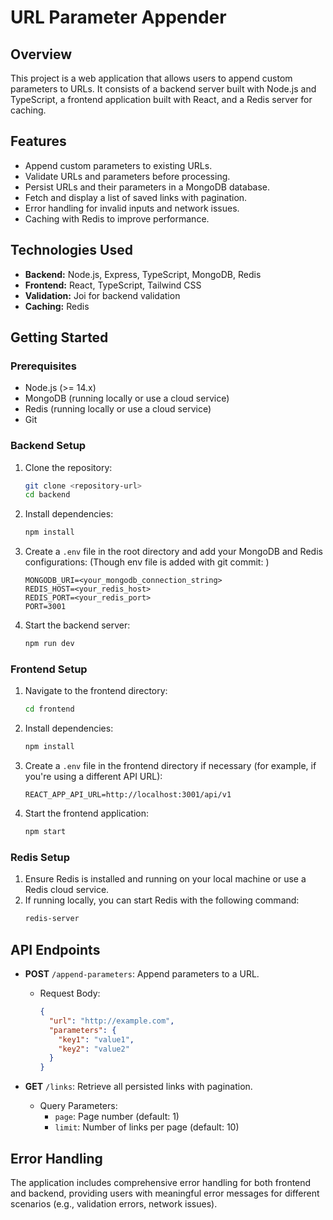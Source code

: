 # URL Parameter Appender

## Overview

This project is a web application that allows users to append custom parameters to URLs. It consists of a backend server built with Node.js and TypeScript, a frontend application built with React, and a Redis server for caching.

## Features

- Append custom parameters to existing URLs.
- Validate URLs and parameters before processing.
- Persist URLs and their parameters in a MongoDB database.
- Fetch and display a list of saved links with pagination.
- Error handling for invalid inputs and network issues.
- Caching with Redis to improve performance.

## Technologies Used

- **Backend:** Node.js, Express, TypeScript, MongoDB, Redis
- **Frontend:** React, TypeScript, Tailwind CSS
- **Validation:** Joi for backend validation
- **Caching:** Redis

## Getting Started

### Prerequisites

- Node.js (>= 14.x)
- MongoDB (running locally or use a cloud service)
- Redis (running locally or use a cloud service)
- Git

### Backend Setup

1. Clone the repository:
   ```bash
   git clone <repository-url>
   cd backend
   ```

2. Install dependencies:
   ```bash
   npm install
   ```

3. Create a `.env` file in the root directory and add your MongoDB and Redis configurations:
   (Though env file is added with git commit: )

   ```plaintext
   MONGODB_URI=<your_mongodb_connection_string>
   REDIS_HOST=<your_redis_host>
   REDIS_PORT=<your_redis_port>
   PORT=3001
   ```

4. Start the backend server:
   ```bash
   npm run dev
   ```

### Frontend Setup

1. Navigate to the frontend directory:
   ```bash
   cd frontend
   ```

2. Install dependencies:
   ```bash
   npm install
   ```

3. Create a `.env` file in the frontend directory if necessary (for example, if you're using a different API URL):
   ```plaintext
   REACT_APP_API_URL=http://localhost:3001/api/v1
   ```

4. Start the frontend application:
   ```bash
   npm start
   ```

### Redis Setup

1. Ensure Redis is installed and running on your local machine or use a Redis cloud service.
2. If running locally, you can start Redis with the following command:
   ```bash
   redis-server
   ```

## API Endpoints

- **POST** `/append-parameters`: Append parameters to a URL.
  - Request Body: 
    ```json
    {
      "url": "http://example.com",
      "parameters": {
        "key1": "value1",
        "key2": "value2"
      }
    }
    ```

- **GET** `/links`: Retrieve all persisted links with pagination.
  - Query Parameters:
    - `page`: Page number (default: 1)
    - `limit`: Number of links per page (default: 10)

## Error Handling

The application includes comprehensive error handling for both frontend and backend, providing users with meaningful error messages for different scenarios (e.g., validation errors, network issues).

 